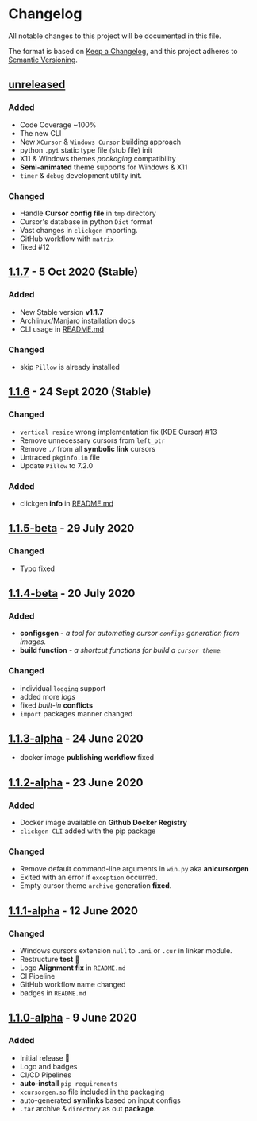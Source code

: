 # Changelog

All notable changes to this project will be documented in this file.

The format is based on [Keep a Changelog](https://keepachangelog.com/en/1.0.0/),
and this project adheres to [Semantic Versioning](https://semver.org/spec/v2.0.0.html).

## [unreleased]

### Added

- Code Coverage ~100%
- The new CLI
- New `XCursor` & `Windows Cursor` building approach
- python `.pyi` static type file (stub file) init
- X11 & Windows themes _packaging_ compatibility
- **Semi-animated** theme supports for Windows & X11
- `timer` & `debug` development utility init.

### Changed

- Handle **Cursor config file** in `tmp` directory
- Cursor's database in python `Dict` format
- Vast changes in `clickgen` importing.
- GitHub workflow with `matrix`
- fixed #12

## [1.1.7] - 5 Oct 2020 (Stable)

### Added

- New Stable version **v1.1.7**
- Archlinux/Manjaro installation docs
- CLI usage in [README.md](./README.md)

### Changed

- skip `Pillow` is already installed

## [1.1.6] - 24 Sept 2020 (Stable)

### Changed

- `vertical resize` wrong implementation fix (KDE Cursor) #13
- Remove unnecessary cursors from `left_ptr`
- Remove `./` from all **symbolic link** cursors
- Untraced `pkginfo.in` file
- Update `Pillow` to 7.2.0

### Added

- clickgen **info** in [README.md](./README.md)

## [1.1.5-beta] - 29 July 2020

### Changed

- Typo fixed

## [1.1.4-beta] - 20 July 2020

### Added

- **configsgen** - _a tool for automating cursor `configs` generation from images._
- **build function** - _a shortcut functions for build a `cursor theme`._

### Changed

- individual `logging` support
- added more _logs_
- fixed _built-in_ **conflicts**
- `import` packages manner changed

## [1.1.3-alpha] - 24 June 2020

- docker image **publishing workflow** fixed

## [1.1.2-alpha] - 23 June 2020

### Added

- Docker image available on **Github Docker Registry**
- `clickgen CLI` added with the pip package

### Changed

- Remove default command-line arguments in `win.py` aka **anicursorgen**
- Exited with an error if `exception` occurred.
- Empty cursor theme `archive` generation **fixed**.

## [1.1.1-alpha] - 12 June 2020

### Changed

- Windows cursors extension `null` to `.ani` or `.cur` in linker module.
- Restructure **test** 🧪
- Logo **Alignment fix** in `README.md`
- CI Pipeline
- GitHub workflow name changed
- badges in `README.md`

## [1.1.0-alpha] - 9 June 2020

### Added

- Initial release 🎊
- Logo and badges
- CI/CD Pipelines
- **auto-install** `pip requirements`
- `xcursorgen.so` file included in the packaging
- auto-generated **symlinks** based on input configs
- `.tar` archive & `directory` as out **package**.

[unreleased]: https://github.com/ful1e5/clickgen/compare/v1.1.7...main
[1.1.7]: https://github.com/ful1e5/clickgen/compare/1.1.6...v1.1.7
[1.1.6]: https://github.com/ful1e5/clickgen/compare/1.1.5-beta...1.1.6
[1.1.5-beta]: https://github.com/ful1e5/clickgen/compare/1.1.4-alpha...1.1.5-beta
[1.1.4-beta]: https://github.com/ful1e5/clickgen/compare/1.1.3-alpha...1.1.4-beta
[1.1.3-alpha]: https://github.com/ful1e5/clickgen/compare/1.1.2-alpha...1.1.3-alpha
[1.1.2-alpha]: https://github.com/ful1e5/clickgen/compare/1.1.1-alpha...1.1.2-alpha
[1.1.1-alpha]: https://github.com/ful1e5/clickgen/compare/1.1.0-alpha...1.1.1-alpha
[1.1.0-alpha]: https://github.com/ful1e5/clickgen/releases/tag/1.1.0-alpha
